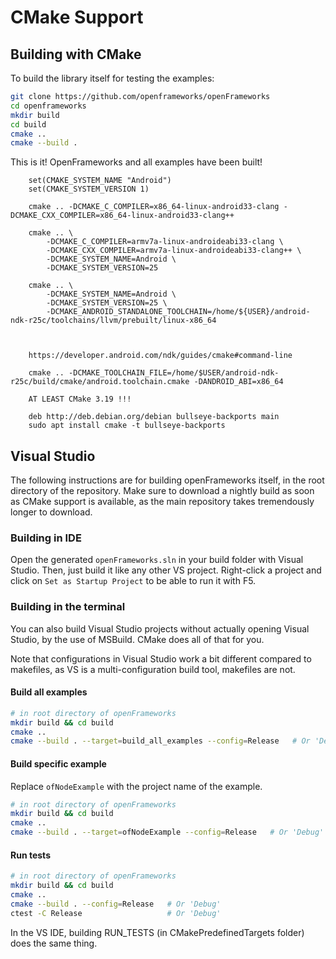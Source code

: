 
# CMake Support

## Building with CMake

To build the library itself for testing the examples:

```bash
git clone https://github.com/openframeworks/openFrameworks
cd openframeworks
mkdir build
cd build
cmake ..
cmake --build .
```

This is it! OpenFrameworks and all examples have been built!

```
    set(CMAKE_SYSTEM_NAME "Android")
    set(CMAKE_SYSTEM_VERSION 1)

    cmake .. -DCMAKE_C_COMPILER=x86_64-linux-android33-clang -DCMAKE_CXX_COMPILER=x86_64-linux-android33-clang++

    cmake .. \
        -DCMAKE_C_COMPILER=armv7a-linux-androideabi33-clang \
        -DCMAKE_CXX_COMPILER=armv7a-linux-androideabi33-clang++ \
        -DCMAKE_SYSTEM_NAME=Android \
        -DCMAKE_SYSTEM_VERSION=25

    cmake .. \
        -DCMAKE_SYSTEM_NAME=Android \
        -DCMAKE_SYSTEM_VERSION=25 \
        -DCMAKE_ANDROID_STANDALONE_TOOLCHAIN=/home/${USER}/android-ndk-r25c/toolchains/llvm/prebuilt/linux-x86_64



    https://developer.android.com/ndk/guides/cmake#command-line

    cmake .. -DCMAKE_TOOLCHAIN_FILE=/home/$USER/android-ndk-r25c/build/cmake/android.toolchain.cmake -DANDROID_ABI=x86_64

    AT LEAST CMake 3.19 !!!

    deb http://deb.debian.org/debian bullseye-backports main
    sudo apt install cmake -t bullseye-backports
```

## Visual Studio

The following instructions are for building openFrameworks itself, in the root directory of the repository. Make sure to download a nightly build as soon as CMake support is available, as the main repository takes tremendously longer to download.

### Building in IDE

Open the generated `openFrameworks.sln` in your build folder with Visual Studio. Then, just build it like any other VS project. Right-click a project and click on `Set as Startup Project` to be able to run it with F5.

### Building in the terminal

You can also build Visual Studio projects without actually opening Visual Studio, by the use of MSBuild. CMake does all of that for you. 

Note that configurations in Visual Studio work a bit different compared to makefiles, as VS is a multi-configuration build tool, makefiles are not.

#### Build all examples
```bash
# in root directory of openFrameworks
mkdir build && cd build
cmake ..
cmake --build . --target=build_all_examples --config=Release   # Or 'Debug'
```

#### Build specific example

Replace `ofNodeExample` with the project name of the example.

```bash
# in root directory of openFrameworks
mkdir build && cd build
cmake ..
cmake --build . --target=ofNodeExample --config=Release   # Or 'Debug'
```

#### Run tests

```bash
# in root directory of openFrameworks
mkdir build && cd build
cmake ..
cmake --build . --config=Release   # Or 'Debug'
ctest -C Release                   # Or 'Debug'
```

In the VS IDE, building RUN_TESTS (in CMakePredefinedTargets folder) does the same thing.
